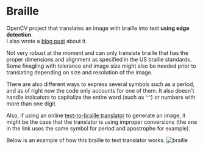 # Braille
OpenCV project that translates an image with braille into text __using edge detection__.  
I also wrote a [blog post](https://medium.com/@marynalongnickel/making-a-braille-translator-1e205fc0ba44) about it.

Not very robust at the moment and can only translate braille that has the proper dimensions and alignment as specified in the US braille standards. Some finagling with tolerance and image size might also be needed prior to translating depending on size and resolution of the image.

There are also different ways to express several symbols such as a period, and as of right now the code only accounts for one of them.
It also doesn't handle indicators to capitalize the entire word (such as `^^`) or numbers with more than one digit.

Also, if using an online [text-to-braille translator](https://www.atractor.pt/mat/matbr/matbraille-_en.html) to generate an image, it might be the case that the translator is using improper conversions (the one in the link uses the same symbol for period and apostrophe for example).

Below is an example of how this braille to text translator works.
![braille](https://i.imgur.com/m5In8QG.jpg)
